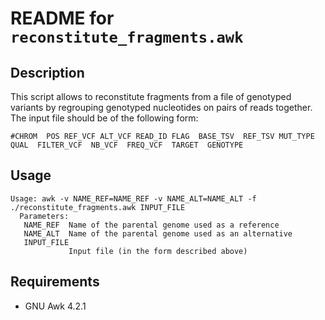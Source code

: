 README for ``reconstitute_fragments.awk``
=========================================

Description
-----------

This script allows to reconstitute fragments from a file of genotyped variants by regrouping genotyped nucleotides on pairs of reads together.
The input file should be of the following form:
```
#CHROM	POS	REF_VCF	ALT_VCF	READ_ID	FLAG  BASE_TSV	REF_TSV	MUT_TYPE  QUAL	FILTER_VCF	NB_VCF	FREQ_VCF  TARGET  GENOTYPE
```


Usage
-----

```
Usage: awk -v NAME_REF=NAME_REF -v NAME_ALT=NAME_ALT -f ./reconstitute_fragments.awk INPUT_FILE
  Parameters:
   NAME_REF  Name of the parental genome used as a reference
   NAME_ALT  Name of the parental genome used as an alternative
   INPUT_FILE
             Input file (in the form described above)
```


Requirements
------------

* GNU Awk 4.2.1


